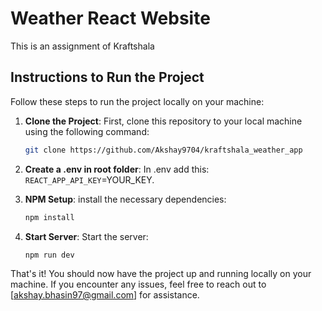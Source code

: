 # Weather React Website

This is an assignment of Kraftshala

## Instructions to Run the Project

Follow these steps to run the project locally on your machine:

1. **Clone the Project**: First, clone this repository to your local machine using the following command:
   
   ```bash
   git clone https://github.com/Akshay9704/kraftshala_weather_app
   ```

2. **Create a .env in root folder**: In .env add this: `REACT_APP_API_KEY`=YOUR_KEY.

3. **NPM Setup**: install the necessary dependencies:
   
   ```bash
   npm install
   ```

4. **Start Server**: Start the server:
   
   ```bash
   npm run dev
   ```

That's it! You should now have the project up and running locally on your machine. If you encounter any issues, feel free to reach out to [akshay.bhasin97@gmail.com] for assistance.

